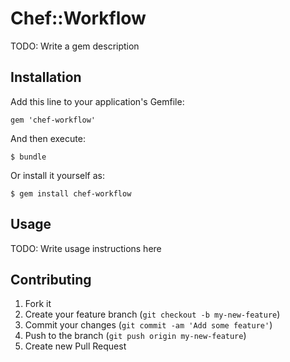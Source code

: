 # Chef::Workflow

TODO: Write a gem description

## Installation

Add this line to your application's Gemfile:

    gem 'chef-workflow'

And then execute:

    $ bundle

Or install it yourself as:

    $ gem install chef-workflow

## Usage

TODO: Write usage instructions here

## Contributing

1. Fork it
2. Create your feature branch (`git checkout -b my-new-feature`)
3. Commit your changes (`git commit -am 'Add some feature'`)
4. Push to the branch (`git push origin my-new-feature`)
5. Create new Pull Request
